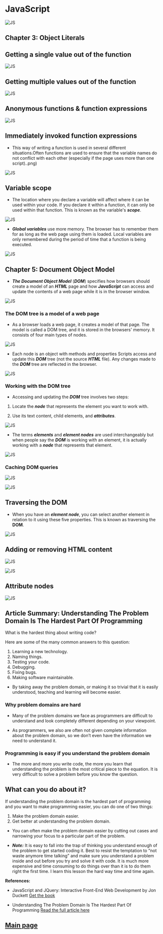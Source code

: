 
# JavaScript

![JS](Images201/js.png)

## Chapter 3: Object Literals

## Getting a single value out of the function

![JS](Images201/function1.png)

## Getting multiple values out of the function

![JS](Images201/function2.png)

## Anonymous functions & function expressions

![JS](Images201/function3.png)

## Immediately invoked function expressions

- This way of writing a function is used in several different situations.Often functions are used to ensure that the variable names do not conflict with each other (especially if the page uses more than one script)..png)

![JS](Images201/function4.png)

## Variable scope

- The location where you declare a variable will affect where it can be used within your code. If you declare it within a function, it can only be used within that function. This is known as the variable's ***scope***.

![JS](Images201/function5.png)

- ***Global variables*** use more memory. The browser has to remember them for as long as the web page using them is loaded. Local variables are only remembered during the period of time that a function is being executed.

![JS](Images201/function6.png)

## Chapter 5: Document Object Model

- ***The Document Object Model*** (***DOM***) specifies how browsers should create a model of an ***HTML*** page and how ***JavaScript*** can access and update the contents of a web page while it is in the browser window.

![JS](Images201/dom1.png)

### The DOM tree is a model of a web page

- As a browser loads a web page, it creates a model of that page. The model is called a DOM tree, and it is stored in the browsers' memory. It consists of four main types of nodes.

![JS](Images201/dom2.png)

- Each node is an object with methods and properties Scripts access and update this ***DOM*** tree (not the source ***HTML*** file). Any changes made to the ***DOM*** tree are reflected in the browser.

![JS](Images201/dom3.png)

### Working with the DOM tree

- Accessing and updating the ***DOM*** tree involves two steps:

1. Locate the ***node*** that represents the element you want to work with.

2. Use its text content, child elements, and ***attributes***.

![JS](Images201/dom4.png)

- The terms ***elements*** and ***element nodes*** are used interchangeably but when people say the ***DOM*** is working with an element, it is actually working with a ***node*** that represents that element.

![JS](Images201/dom5.png)

### Caching DOM queries

![JS](Images201/dom6.png)

![JS](Images201/dom7.png)

## Traversing the DOM

- When you have an ***element node***, you can select another element in relation to it using these five properties. This is known as traversing the **DOM**.

![JS](Images201/dom8.png)

## Adding or removing HTML content

![JS](Images201/dom9.png)

![JS](Images201/dom10.png)

## Attribute nodes

![JS](Images201/dom11.png)

## Article Summary: Understanding The Problem Domain Is The Hardest Part Of Programming

What is the hardest thing about writing code?

Here are some of the many common answers to this question:

1. Learning a new technology.
2. Naming things.
3. Testing your code.
4. Debugging.
5. Fixing bugs.
6. Making software maintainable.

- By taking away the problem domain, or making it so trivial that it is easily understood, teaching and learning will become easier.

### Why problem domains are hard

- Many of the problem domains we face as programmers are difficult to understand and look completely different depending on your viewpoint.

- As programmers, we also are often not given complete information about the problem domain, so we don’t even have the information we need to understand it.

### Programming is easy if you understand the problem domain

- The more and more you write code, the more you learn that understanding the problem is the most critical piece to the equation. It is very difficult to solve a problem before you know the question.

## What can you do about it?

If understanding the problem domain is the hardest part of programming and you want to make programming easier, you can do one of two things:

1. Make the problem domain easier.
2. Get better at understanding the problem domain.

- You can often make the problem domain easier by cutting out cases and narrowing your focus to a particular part of the problem.

- ***Note:*** It is easy to fall into the trap of thinking you understand enough of the problem to get started coding it.  Best to resist the temptation to “not waste anymore time talking” and make sure you understand a problem inside and out before you try and solve it with code.  It is much more expensive and time consuming to do things over than it is to do them right the first time.  I learn this lesson the hard way time and time again.

**References:**

- JavaScript and JQuery: Interactive Front-End Web Development
by Jon Duckett [Get the book](https://www.amazon.com/JavaScript-JQuery-Interactive-Front-End-Development/dp/1118531647)

- Understanding The Problem Domain Is The Hardest Part Of Programming [Read the full article here](https://simpleprogrammer.com/understanding-the-problem-domain-is-the-hardest-part-of-programming/)

## [Main page](https://amjadmesmar.github.io/reading-notes/)
